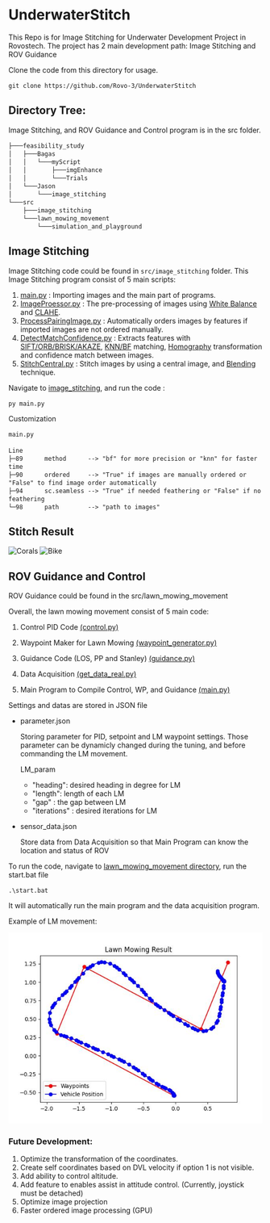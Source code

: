 # UnderwaterStitch
This Repo is for Image Stitching for Underwater Development Project in Rovostech. The project has 2 main development path: Image Stitching and ROV Guidance

Clone the code from this directory for usage.
``` terminal
git clone https://github.com/Rovo-3/UnderwaterStitch
```

## Directory Tree:

Image Stitching, and ROV Guidance and Control program is in the src folder.
```
├───feasibility_study
│   ├───Bagas
│   │   └───myScript
│   │       ├───imgEnhance
│   │       └───Trials
│   └───Jason
│       └───image_stitching
└───src
    ├───image_stitching
    └───lawn_mowing_movement
        └───simulation_and_playground
```
## Image Stitching

[1]: https://docs.opencv.org/3.4/d9/d7a/classcv_1_1xphoto_1_1WhiteBalancer.html
[2]: https://docs.opencv.org/4.x/d5/daf/tutorial_py_histogram_equalization.html
[3]: https://ieeexplore.ieee.org/document/8346440
[4]: https://docs.opencv.org/4.x/dc/dc3/tutorial_py_matcher.html
[5]: https://docs.opencv.org/4.x/d9/dab/tutorial_homography.html
[6]: https://www.mdpi.com/2076-3417/13/22/12251

Image Stitching code could be found in `src/image_stitching` folder. This Image Stitching program consist of 5 main scripts: 
1. [main.py](./src/image_stitching/main.py) : Importing images and the main part of programs.
2. [ImageProessor.py](./src/image_stitching/ImageProcessor.py) : The pre-processing of images using [White Balance][1] and [CLAHE][2].
3. [ProcessPairingImage.py](./src/image_stitching/ProcessPairingImage.py) : Automatically orders images by features if imported images are not ordered manually. 
4. [DetectMatchConfidence.py](./src/image_stitching/DetectMatchConfidence.py) : Extracts features with [SIFT/ORB/BRISK/AKAZE][3], [KNN/BF][4] matching, [Homography][5] transformation and confidence match between images. 
5. [StitchCentral.py](./src/image_stitching/StitchCentral.py) : Stitch images by using a central image, and [Blending][6] technique. 



Navigate to [image_stitching](./src/image_stitching/), and run the code : 
```
py main.py
```
Customization 
```
main.py

Line
├─89      method      --> "bf" for more precision or "knn" for faster time
├─90      ordered     --> "True" if images are manually ordered or "False" to find image order automatically
├─94      sc.seamless --> "True" if needed feathering or "False" if no feathering
└─98      path        --> "path to images"
```

## Stitch Result

![Corals](./asset/11-21-2024-10-54-45_st_AlreadyOrdered_bf_FeatherTrue.png)
![Bike](./asset/11-21-2024-14-14-56_st_AlreadyOrdered_bf_FeatherTrue.png)

## ROV Guidance and Control
ROV Guidance could be found in the src/lawn_mowing_movement

Overall, the lawn mowing movement consist of 5 main code:
1. Control PID Code [(control.py)](./src/lawn_mowing_movement/control.py)

2. Waypoint Maker for Lawn Mowing [(waypoint_generator.py)](./src/lawn_mowing_movement/waypoint_generator.py)

3. Guidance Code (LOS, PP and Stanley) [(guidance.py)](./src/lawn_mowing_movement/guidance.py)

4. Data Acquisition [(get_data_real.py)](./src/lawn_mowing_movement/get_data_real.py)

5. Main Program to Compile Control, WP, and Guidance [(main.py)](./src/lawn_mowing_movement/main.py)

Settings and datas are stored in JSON file
- parameter.json

    Storing parameter for PID, setpoint and LM waypoint settings. Those parameter can be dynamicly changed during the tuning, and before commanding the LM movement.

    LM_param
    - "heading": desired heading in degree for LM
    - "length": length of each LM
    - "gap" : the gap between LM
    - "iterations" : desired iterations for LM

- sensor_data.json

    Store data from Data Acquisition so that Main Program can know the location and status of ROV


To run the code, navigate to [lawn_mowing_movement directory](./src/lawn_mowing_movement/), run the start.bat file

```console
.\start.bat
```
It will automatically run the main program and the data acquisition program.

Example of LM movement:

![LM movement result](./asset/LM_movement.jpg)

### Future Development:

1. Optimize the transformation of the coordinates.
2. Create self coordinates based on DVL velocity if option 1 is not visible.
3. Add ability to control altitude.
4. Add feature to enables assist in attitude control. (Currently, joystick must be detached)
5. Optimize image projection
6. Faster ordered image processing (GPU)
